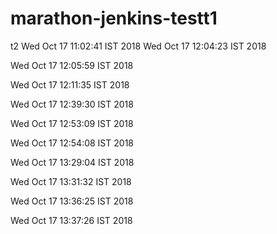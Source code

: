 # marathon-jenkins-testt1
t2
Wed Oct 17 11:02:41 IST 2018
Wed Oct 17 12:04:23 IST 2018

Wed Oct 17 12:05:59 IST 2018

Wed Oct 17 12:11:35 IST 2018

Wed Oct 17 12:39:30 IST 2018

Wed Oct 17 12:53:09 IST 2018

Wed Oct 17 12:54:08 IST 2018

Wed Oct 17 13:29:04 IST 2018

Wed Oct 17 13:31:32 IST 2018

Wed Oct 17 13:36:25 IST 2018

Wed Oct 17 13:37:26 IST 2018
